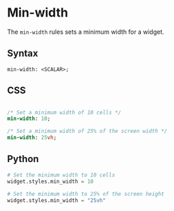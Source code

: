 # Min-width

The `min-width` rules sets a minimum width for a widget.

## Syntax

```
min-width: <SCALAR>;
```

## CSS

```sass

/* Set a minimum width of 10 cells */
min-width: 10;

/* Set a minimum width of 25% of the screen width */
min-width: 25vh;
```

## Python

```python
# Set the minimum width to 10 cells
widget.styles.min_width = 10

# Set the minimum width to 25% of the screen height
widget.styles.min_width = "25vh"

```
